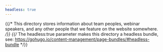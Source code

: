 ```yaml
---
headless: true
---
```

{{/* This directory stores information about team peoples, webinar speakers, and any other people that we feature on the website somewhere. */}}
{{/* The headless:true parameter makes this directory a headless bundle, see: https://gohugo.io/content-management/page-bundles/#headless-bundle */}}
